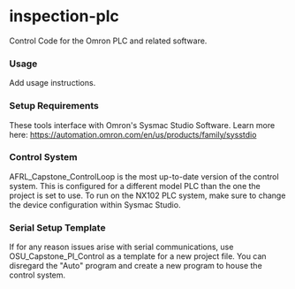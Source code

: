 # inspection-plc

Control Code for the Omron PLC and related software.

### Usage
Add usage instructions.

### Setup Requirements
These tools interface with Omron's Sysmac Studio Software. Learn more here: https://automation.omron.com/en/us/products/family/sysstdio

### Control System
AFRL_Capstone_ControlLoop is the most up-to-date version of the control system. 
This is configured for a different model PLC than the one the project is set to use. 
To run on the NX102 PLC system, make sure to change the device configuration within Sysmac Studio.

### Serial Setup Template
If for any reason issues arise with serial communications, use OSU_Capstone_PI_Control as a template for a new project file.
You can disregard the "Auto" program and create a new program to house the control system. 
